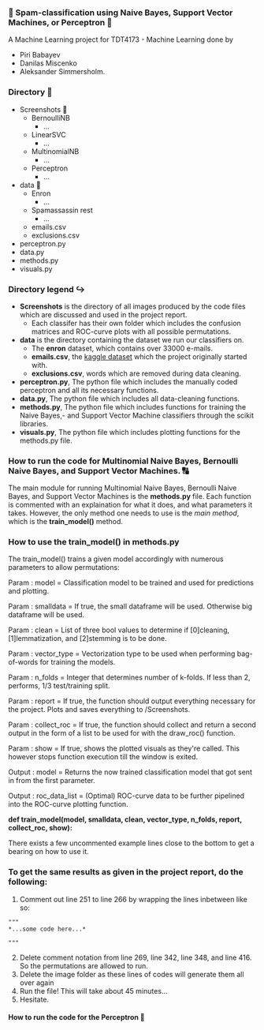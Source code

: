 ### :e-mail: Spam-classification using Naive Bayes, Support Vector Machines, or Perceptron :e-mail:

A Machine Learning project for TDT4173 - Machine Learning done by 
- Piri Babayev
- Danilas Miscenko
- Aleksander Simmersholm.


### Directory :file_folder:

- Screenshots :open_file_folder:
  - BernoulliNB 
    - ...
  - LinearSVC
    - ...
  - MultinomialNB
    - ...
  - Perceptron
    - ...
- data :open_file_folder:
  - Enron
    - ...
  - Spamassassin rest
    - ...
  - emails.csv
  - exclusions.csv
- perceptron.py
- data.py
- methods.py
- visuals.py


### Directory legend :arrow_right_hook:

- **Screenshots** is the directory of all images produced by the code files which are discussed and used in the project report.
  - Each classifer has their own folder which includes the confusion matrices and ROC-curve plots with all possible permutations.
- **data** is the directory containing the dataset we run our classifiers on.
  - The **enron** dataset, which contains over 33000 e-mails.
  - **emails.csv**, the [kaggle dataset](https://www.kaggle.com/ozlerhakan/spam-or-not-spam-dataset) which the project originally started with.
  - **exclusions.csv**, words which are removed during data cleaning. 
- **perceptron.py**, The python file which includes the manually coded perceptron and all its necessary functions. 
- **data.py**, The python file which includes all data-cleaning functions. 
- **methods.py**, The python file which includes functions for training the Naive Bayes,- and Support Vector Machine classifiers through the scikit libraries.
- **visuals.py**, The python file which includes plotting functions for the methods.py file.


### How to run the code for Multinomial Naive Bayes, Bernoulli Naive Bayes, and Support Vector Machines. :capital_abcd:

The main module for running Multinomial Naive Bayes, Bernoulli Naive Bayes, and Support Vector Machines is the **methods.py** file.
Each function is commented with an explaination for what it does, and what parameters it takes.
However, the only method one needs to use is the *main method*, which is the **train_model()** method.

### How to use the train_model() in methods.py

The train_model() trains a given model accordingly with numerous parameters to allow permutations:

Param  : model         = Classification model to be trained and used for predictions and plotting.

Param  : smalldata     = If true, the small dataframe will be used. Otherwise big dataframe will be used.

Param  : clean         = List of three bool values to determine if [0]cleaning, [1]lemmatization, and [2]stemming is to be done.

Param  : vector_type   = Vectorization type to be used when performing bag-of-words for training the models.

Param  : n_folds       = Integer that determines number of k-folds. If less than 2, performs, 1/3 test/training split.

Param  : report        = If true, the function should output everything necessary for the project. Plots and saves everything to /Screenshots.

Param  : collect_roc   = If true, the function should collect and return a second output in the form of a list to be used for with the draw_roc() function. 

Param  : show          = If true, shows the plotted visuals as they're called. This however stops function execution till the window is exited. 

Output : model         = Returns the now trained classification model that got sent in from the first parameter.

Output : roc_data_list = (Optimal) ROC-curve data to be further pipelined into the ROC-curve plotting function.

**def train_model(model, smalldata, clean, vector_type, n_folds, report, collect_roc, show):**

There exists a few uncommented example lines close to the bottom to get a bearing on how to use it.

### To get the same results as given in the project report, do the following:

1. Comment out line 251 to line 266 by wrapping the lines inbetween like so:
```
"""
*...some code here...*

"""
```
2. Delete comment notation from line 269, line 342, line 348, and line 416. So the permutations are allowed to run.
3. Delete the image folder as these lines of codes will generate them all over again
4. Run the file! This will take about 45 minutes...
5. Hesitate. 

#### How to run the code for the Perceptron :eyes: